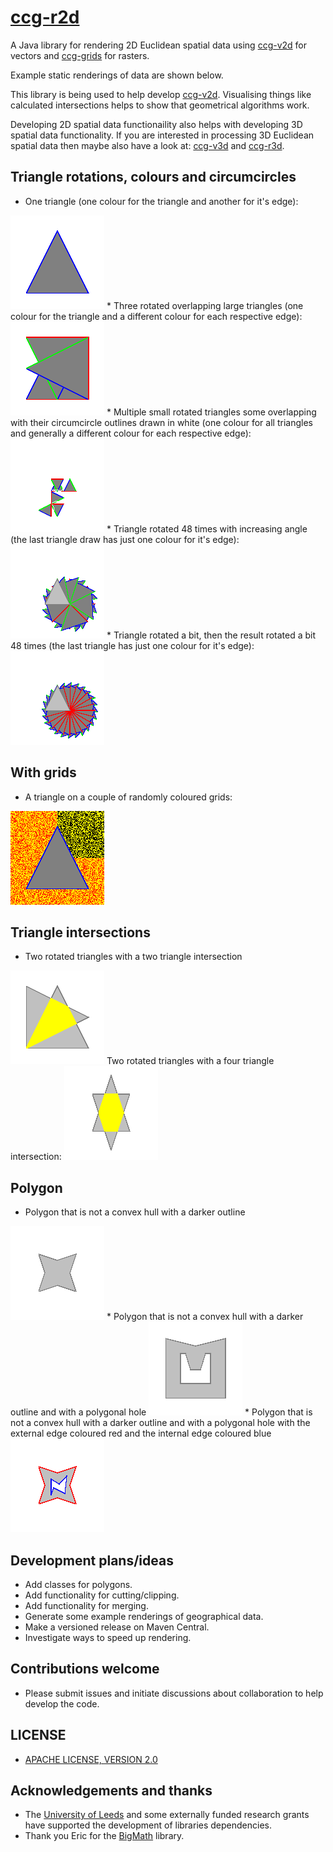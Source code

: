 # [ccg-r2d](https://github.com/agdturner/ccg-r2d)
A Java library for rendering 2D Euclidean spatial data using [ccg-v2d](https://github.com/agdturner/ccg-v2d) for vectors and [ccg-grids](https://github.com/agdturner/ccg-grids) for rasters.

Example static renderings of data are shown below.

This library is being used to help develop [ccg-v2d](https://github.com/agdturner/ccg-v2d). Visualising things like calculated intersections helps to show that geometrical algorithms work.

Developing 2D spatial data functionaility also helps with developing 3D spatial data functionality. If you are interested in processing 3D Euclidean spatial data then maybe also have a look at: [ccg-v3d](https://github.com/agdturner/ccg-v3d) and [ccg-r3d](https://github.com/agdturner/ccg-r3d).

## Triangle rotations, colours and circumcircles
* One triangle (one colour for the triangle and another for it's edge):
<img alt="One triangle" src="data/output/test/test0.png" />
* Three rotated overlapping large triangles (one colour for the triangle and a different colour for each respective edge):
<img alt="Three rotated overlapping large triangles" src="data/output/test/test1.png" />
* Multiple small rotated triangles some overlapping with their circumcircle outlines drawn in white (one colour for all triangles and generally a different colour for each respective edge):
<img alt="Multiple small rotated triangles some overlapping with their circumcircle outlines drawn in white" src="data/output/test/test2.png" />
* Triangle rotated 48 times with increasing angle (the last triangle draw has just one colour for it's edge):
<img alt="Triangle rotated 48 times with increasing angle" src="data/output/test/test3.png" />
* Triangle rotated a bit, then the result rotated a bit 48 times (the last triangle has just one colour for it's edge):
<img alt="Triangle rotated a bit, then the result rotated a bit 48 times" src="data/output/test/test4.png" />

## With grids
* A triangle on a couple of randomly coloured grids:
<img alt="A triangle on a couple of randomly coloured grids" src="data/output/test/test0_grid.png" />

## Triangle intersections
* Two rotated triangles with a two triangle intersection
<img alt="A first rendering of a triangle on a couple of randomly coloured grids" src="data/output/test/test6.png" />
Two rotated triangles with a four triangle intersection:
<img alt="Two rotated triangles with a four triangle intersection" src="data/output/test/test7.png" />

## Polygon
* Polygon that is not a convex hull with a darker outline
<img alt="Polygon that is not a convex hull with a darker outline" src="data/output/test/test_polygons0.png" />
* Polygon that is not a convex hull with a darker outline and with a polygonal hole
<img alt="Polygon that is not a convex hull with a darker outline" src="data/output/test/test_polygons1.png" />
* Polygon that is not a convex hull with a darker outline and with a polygonal hole with the external edge coloured red and the internal edge coloured blue
<img alt="Polygon that is not a convex hull with a darker outline and with a polygonal hole with the external edge coloured red and the internal edge coloured blue" src="data/output/test/test_polygons2.png" />
  
## Development plans/ideas
- Add classes for polygons. 
- Add functionality for cutting/clipping.
- Add functionality for merging.
- Generate some example renderings of geographical data.
- Make a versioned release on Maven Central.
- Investigate ways to speed up rendering.

## Contributions welcome
- Please submit issues and initiate discussions about collaboration to help develop the code.

## LICENSE
- [APACHE LICENSE, VERSION 2.0](https://www.apache.org/licenses/LICENSE-2.0)

## Acknowledgements and thanks
- The [University of Leeds](http://www.leeds.ac.uk) and some externally funded research grants have supported the development of libraries dependencies.
- Thank you Eric for the [BigMath](https://github.com/eobermuhlner/big-math) library.
